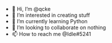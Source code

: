 - 👋 Hi, I’m @qcke
- 👀 I’m interested in creating stuff
- 🌱 I’m currently learning Python
- 💞️ I’m looking to collaborate on nothing
- 📫 How to reach me @Idle#5241

<!---
qcke/qcke is a ✨ special ✨ repository because its `README.md` (this file) appears on your GitHub profile.
You can click the Preview link to take a look at your changes.
--->
